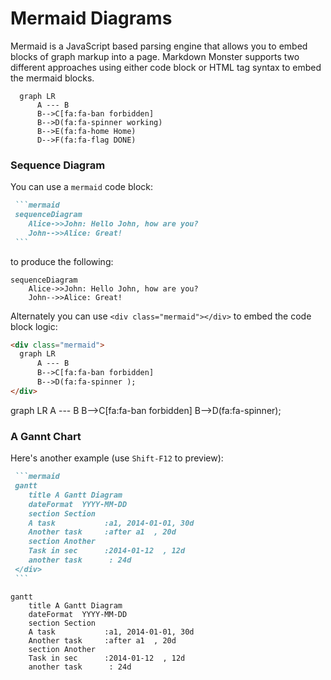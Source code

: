 # Mermaid Diagrams

Mermaid is a JavaScript based parsing engine that allows you to embed blocks of graph markup into a page. Markdown Monster supports two different approaches using either code block or HTML tag syntax to embed the mermaid blocks.

```mermaid
  graph LR
      A --- B
      B-->C[fa:fa-ban forbidden]
      B-->D(fa:fa-spinner working)
      B-->E(fa:fa-home Home)
      D-->F(fa:fa-flag DONE)
``` 

### Sequence Diagram
You can use a `mermaid` code block:

~~~markdown
 ```mermaid
 sequenceDiagram
    Alice->>John: Hello John, how are you?
    John-->>Alice: Great!
 ```
~~~



to produce the following:


```mermaid
sequenceDiagram
    Alice->>John: Hello John, how are you?
    John-->>Alice: Great!
```

Alternately you can use `<div class="mermaid"></div>` to embed the code block logic:

```html
<div class="mermaid">
  graph LR
      A --- B
      B-->C[fa:fa-ban forbidden]
      B-->D(fa:fa-spinner );
</div>
```    

<div class="mermaid">
  graph LR
      A --- B
      B-->C[fa:fa-ban forbidden]
      B-->D(fa:fa-spinner);
</div>

### A Gannt Chart
Here's another example (use `Shift-F12` to preview):


````markdown
 ```mermaid
 gantt
    title A Gantt Diagram
    dateFormat  YYYY-MM-DD
    section Section
    A task           :a1, 2014-01-01, 30d
    Another task     :after a1  , 20d
    section Another
    Task in sec      :2014-01-12  , 12d
    another task      : 24d
 </div>
 ```
````

```mermaid
gantt
    title A Gantt Diagram
    dateFormat  YYYY-MM-DD
    section Section
    A task           :a1, 2014-01-01, 30d
    Another task     :after a1  , 20d
    section Another
    Task in sec      :2014-01-12  , 12d
    another task      : 24d
```
